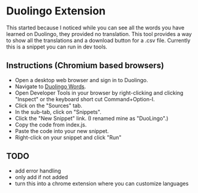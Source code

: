 # Duolingo Extension

This started because I noticed while you can see all the words you have learned on Duolingo, they provided no translation. This tool provides a way to show all the translations and a download button for a .csv file. Currently this is a snippet you can run in dev tools.

## Instructions (Chromium based browsers)

- Open a desktop web browser and sign in to Duolingo.
- Navigate to [Duolingo Words](https://www.duolingo.com/words).
- Open Developer Tools in your browser by right-clicking and clicking "Inspect" or the keyboard short cut Command+Option-I.
- Click on the "Sources" tab.
- In the sub-tab, click on "Snippets".
- Click the "New Snippet" link. (I renamed mine as "DuoLingo".)
- Copy the code from index.js.
- Paste the code into your new snippet.
- Right-click on your snippet and click "Run"

## TODO

- add error handling
- only add if not added
- turn this into a chrome extension where you can customize languages
